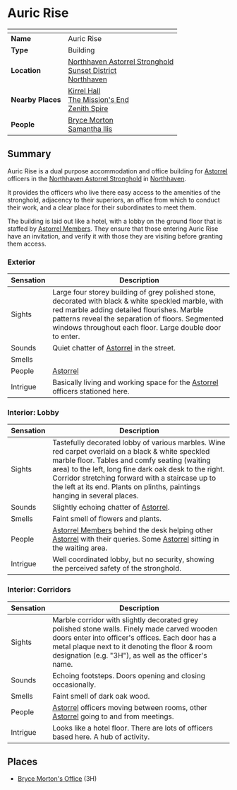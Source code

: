 # Auric Rise

| []() | |
| --- | --- |
| **Name** | Auric Rise |
| **Type** | Building |
| **Location** | [Northhaven Astorrel Stronghold](../strongholds/northhaven-astorrel-stronghold.md)<br />[Sunset District](../districts/sunset-district.md)<br />[Northhaven](../cities/northhaven.md) |
| **Nearby Places** | [Kirrel Hall](kirrel-hall.md)<br />[The Mission's End](inns-taverns/the-missions-end.md)<br />[Zenith Spire](zenith-spire.md) |
| **People** | [Bryce Morton](../../people/bryce-morton.md)<br />[Samantha Ilis](../../people/samantha-ilis.md) |

## Summary

Auric Rise is a dual purpose accommodation and office building for [Astorrel](../../civilisations/kingdom-of-astor/organisations/astorrel/astorrel.md) officers in the [Northhaven Astorrel Stronghold](../strongholds/northhaven-astorrel-stronghold.md) in [Northhaven](../cities/northhaven.md).

It provides the officers who live there easy access to the amenities of the stronghold, adjacency to their superiors, an office from which to conduct their work, and a clear place for their subordinates to meet them.

The building is laid out like a hotel, with a lobby on the ground floor that is staffed by [Astorrel Members](../../civilisations/kingdom-of-astor/organisations/astorrel/ranks/1-member.md). They ensure that those entering Auric Rise have an invitation, and verify it with those they are visiting before granting them access.

### Exterior

| Sensation | Description |
| ---- | --- |
| Sights | Large four storey building of grey polished stone, decorated with black & white speckled marble, with red marble adding detailed flourishes. Marble patterns reveal the separation of floors. Segmented windows throughout each floor. Large double door to enter. |
| Sounds | Quiet chatter of [Astorrel](../../civilisations/kingdom-of-astor/organisations/astorrel/astorrel.md) in the street. |
| Smells | |
| People | [Astorrel](../../civilisations/kingdom-of-astor/organisations/astorrel/astorrel.md) |
| Intrigue | Basically living and working space for the [Astorrel](../../civilisations/kingdom-of-astor/organisations/astorrel/astorrel.md) officers stationed here. |

### Interior: Lobby

| Sensation | Description |
| ---- | --- |
| Sights | Tastefully decorated lobby of various marbles. Wine red carpet overlaid on a black & white speckled marble floor. Tables and comfy seating (waiting area) to the left, long fine dark oak desk to the right. Corridor stretching forward with a staircase up to the left at its end. Plants on plinths, paintings hanging in several places. |
| Sounds | Slightly echoing chatter of [Astorrel](../../civilisations/kingdom-of-astor/organisations/astorrel/astorrel.md). |
| Smells | Faint smell of flowers and plants. |
| People | [Astorrel Members](../../civilisations/kingdom-of-astor/organisations/astorrel/ranks/1-member.md) behind the desk helping other [Astorrel](../../civilisations/kingdom-of-astor/organisations/astorrel/astorrel.md) with their queries. Some [Astorrel](../../civilisations/kingdom-of-astor/organisations/astorrel/astorrel.md) sitting in the waiting area. |
| Intrigue | Well coordinated lobby, but no security, showing the perceived safety of the stronghold. |

### Interior: Corridors

| Sensation | Description |
| ---- | --- |
| Sights | Marble corridor with slightly decorated grey polished stone walls. Finely made carved wooden doors enter into officer's offices. Each door has a metal plaque next to it denoting the floor & room designation (e.g. "3H"), as well as the officer's name. |
| Sounds | Echoing footsteps. Doors opening and closing occasionally. |
| Smells | Faint smell of dark oak wood. |
| People | [Astorrel](../../civilisations/kingdom-of-astor/organisations/astorrel/astorrel.md) officers moving between rooms, other [Astorrel](../../civilisations/kingdom-of-astor/organisations/astorrel/astorrel.md) going to and from meetings. |
| Intrigue | Looks like a hotel floor. There are lots of officers based here. A hub of activity. |

## Places

- [Bryce Morton's Office](bryce-mortons-office.md) (3H)
